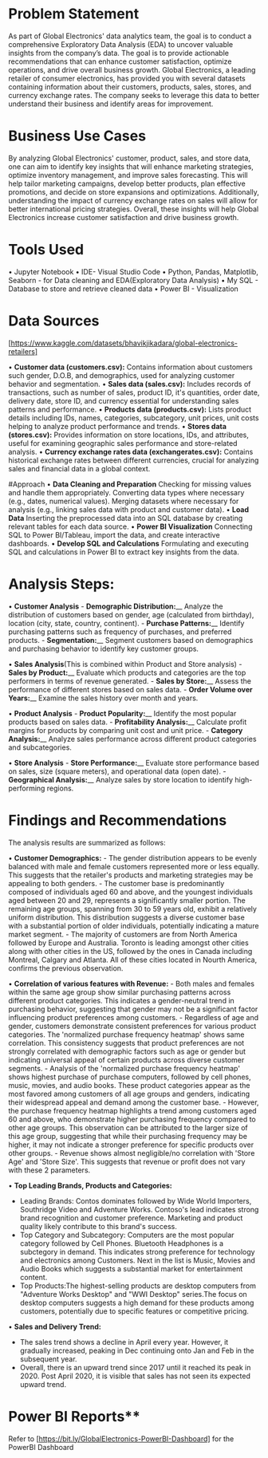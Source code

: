 # Problem Statement
As part of Global Electronics' data analytics team, the goal is to conduct a comprehensive Exploratory Data Analysis (EDA) to uncover valuable insights from the company’s data. The goal is to provide actionable recommendations that can enhance customer satisfaction, optimize operations, and drive overall business growth. Global Electronics, a leading retailer of consumer electronics, has provided you with several datasets containing information about their customers, products, sales, stores, and currency exchange rates. The company seeks to leverage this data to better understand their business and identify areas for improvement.

# Business Use Cases
By analyzing Global Electronics' customer, product, sales, and store data, one can aim to identify key insights that will enhance marketing strategies, optimize inventory management, and improve sales forecasting. This will help tailor marketing campaigns, develop better products, plan effective promotions, and decide on store expansions and optimizations. Additionally, understanding the impact of currency exchange rates on sales will allow for better international pricing strategies. Overall, these insights will help Global Electronics increase customer satisfaction and drive business growth.

# Tools Used
  • Jupyter Notebook
  • IDE- Visual Studio Code
  • Python, Pandas, Matplotlib, Seaborn - for Data cleaning and EDA(Exploratory Data Analysis)
  • My SQL - Database to store and retrieve cleaned data
  • Power BI - Visualization

# Data Sources
  [https://www.kaggle.com/datasets/bhavikjikadara/global-electronics-retailers]

  • **Customer data (customers.csv):** Contains information about customers such gender, D.O.B, and demographics, used for analyzing customer behavior and segmentation.
  • **Sales data (sales.csv):** Includes records of transactions, such as number of sales, product ID, it's quantities, order date, delivery date, store ID, and currency essential for understanding sales patterns and performance.
  • **Products data (products.csv):** Lists product details including IDs, names, categories, subcategory, unit prices, unit costs helping to analyze product performance and trends.
  • **Stores data (stores.csv):** Provides information on store locations, IDs, and attributes, useful for examining geographic sales performance and store-related analysis.
  • **Currency exchange rates data (exchangerates.csv):** Contains historical exchange rates between different currencies, crucial for analyzing sales and financial data in a global context.

#Approach
  • **Data Cleaning and Preparation**
    Checking for missing values and handle them appropriately. Converting data types where necessary (e.g., dates, numerical values). Merging datasets where necessary for analysis (e.g., linking sales data with 
    product and customer data).
 • **Load Data**
   Inserting the preprocessed data into an SQL database by creating relevant tables for each data source.
 • **Power BI Visualization**
   Connecting SQL to Power BI/Tableau, import the data, and create interactive dashboards.
 • **Develop SQL and Calculations**
   Formulating and executing SQL and calculations in Power BI to extract key insights from the data.

# Analysis Steps:
  • **Customer Analysis**
    - **Demographic Distribution:**__ Analyze the distribution of customers based on gender, age (calculated from birthday), location (city, state, country, continent). 
    - **Purchase Patterns:**__ Identify purchasing patterns such as frequency of purchases, and preferred products. 
    - **Segmentation:**__ Segment customers based on demographics and purchasing behavior to identify key customer groups.

  • **Sales Analysis**(This is combined within Product and Store analysis)
    - **Sales by Product:**__ Evaluate which products and categories are the top performers in terms of revenue generated.
    - **Sales by Store:**__ Assess the performance of different stores based on sales data. 
    - **Order Volume over Years:**__ Examine the sales history over month and years.

  • **Product Analysis**
    - **Product Popularity:**__ Identify the most popular products based on sales data.
    - **Profitability Analysis:**__ Calculate profit margins for products by comparing unit cost and unit price.
    - **Category Analysis:**__ Analyze sales performance across different product categories and subcategories.

  • **Store Analysis**
    - **Store Performance:**__ Evaluate store performance based on sales, size (square meters), and operational data (open date).
    - **Geographical Analysis:**__ Analyze sales by store location to identify high-performing regions.
    
# Findings and Recommendations
  The analysis results are summarized as follows:
  
  • **Customer Demographics:**
    - The gender distribution appears to be evenly balanced with male and female customers represented more or less equally. This suggests that the retailer's products and marketing strategies may be appealing to both genders.
    - The customer base is predominantly composed of individuals aged 60 and above, and the youngest individuals aged between 20 and 29, represents a significantly smaller portion. The remaining age groups, spanning from 30 to 59 years old, exhibit a relatively uniform distribution. This distribution suggests a diverse customer base with a substantial portion of older individuals, potentially indicating a mature market segment.
    - The majority of customers are from North America followed by Europe and Australia. Toronto is leading amongst other cities along with other cities in the US, followed by the ones in Canada including Montreal, Calgary and Atlanta. All of these cities located in Nourth America, confirms the previous observation.

  • **Correlation of various features with Revenue:**
    - Both males and females within the same age group show similar purchasing patterns across different product categories. This indicates a gender-neutral trend in purchasing behavior, suggesting that gender may not be a significant factor influencing product preferences among customers.
    - Regardless of age and gender, customers demonstrate consistent preferences for various product categories. The 'normalized purchase frequency heatmap' shows same correlation. This consistency suggests that product preferences are not strongly correlated with demographic factors such as age or gender but indicating universal appeal of certain products across diverse customer segments.
    - Analysis of the 'normalized purchase frequency heatmap' shows highest purchase of purchase computers, followed by cell phones, music, movies, and audio books. These product categories appear as the most favored among customers of all age groups and genders, indicating their widespread appeal and demand among the customer base.
    - However, the purchase frequency heatmap highlights a trend among customers aged 60 and above, who demonstrate higher purchasing frequency compared to other age groups. This observation can be attributed to the larger size of this age group, suggesting that while their purchasing frequency may be higher, it may not indicate a stronger preference for specific products over other groups.
    - Revenue shows almost negligible/no correlation with 'Store Age' and 'Store Size'. This suggests that revenue or profit does not vary with these 2 parameters.

• **Top Leading Brands, Products and Categories:**
  - Leading Brands: Contos dominates followed by Wide World Importers, Southridge Video and Adventure Works. Contoso's lead indicates strong brand recognition and customer preference. Marketing and product quality likely contribute to this brand's success.
  - Top Category and Subcategory: Computers are the most popular category followed by Cell Phones. Bluetooth Headphones is a subctegory in demand. This indicates strong preference for technology and electronics among Customers. Next in the list is Music, Movies and Audio Books which suggests a substantial market for entertainment content.
  - Top Products:The highest-selling products are desktop computers from "Adventure Works Desktop" and "WWI Desktop" series.The focus on desktop computers suggests a high demand for these products among customers, potentially due to specific features or competitive pricing.

• **Sales and Delivery Trend:**
  - The sales trend shows a decline in April every year. However, it gradually increased, peaking in Dec continuing onto Jan and Feb in the subsequent year.
  - Overall, there is an upward trend since 2017 until it reached its peak in 2020. Post April 2020, it is visible that sales has not seen its expected upward trend.
  
# Power BI Reports**
  Refer to [https://bit.ly/GlobalElectronics-PowerBI-Dashboard] for the PowerBI Dashboard
